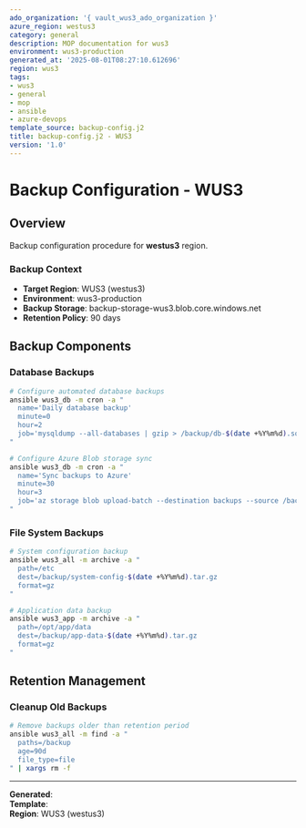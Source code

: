 ```yaml
---
ado_organization: '{ vault_wus3_ado_organization }'
azure_region: westus3
category: general
description: MOP documentation for wus3
environment: wus3-production
generated_at: '2025-08-01T08:27:10.612696'
region: wus3
tags:
- wus3
- general
- mop
- ansible
- azure-devops
template_source: backup-config.j2
title: backup-config.j2 - WUS3
version: '1.0'
---
```



# Backup Configuration - WUS3

## Overview

Backup configuration procedure for **westus3** region.

### Backup Context

- **Target Region**: WUS3 (westus3)
- **Environment**: wus3-production
- **Backup Storage**: backup-storage-wus3.blob.core.windows.net
- **Retention Policy**: 90 days

## Backup Components

### Database Backups
```bash
# Configure automated database backups
ansible wus3_db -m cron -a "
  name='Daily database backup'
  minute=0
  hour=2
  job='mysqldump --all-databases | gzip > /backup/db-$(date +%Y%m%d).sql.gz'
"

# Configure Azure Blob storage sync
ansible wus3_db -m cron -a "
  name='Sync backups to Azure'
  minute=30
  hour=3
  job='az storage blob upload-batch --destination backups --source /backup/'
"
```

### File System Backups
```bash
# System configuration backup
ansible wus3_all -m archive -a "
  path=/etc
  dest=/backup/system-config-$(date +%Y%m%d).tar.gz
  format=gz
"

# Application data backup
ansible wus3_app -m archive -a "
  path=/opt/app/data
  dest=/backup/app-data-$(date +%Y%m%d).tar.gz
  format=gz
"
```

## Retention Management

### Cleanup Old Backups
```bash
# Remove backups older than retention period
ansible wus3_all -m find -a "
  paths=/backup
  age=90d
  file_type=file
" | xargs rm -f
```

---

**Generated**:   
**Template**:   
**Region**: WUS3 (westus3)